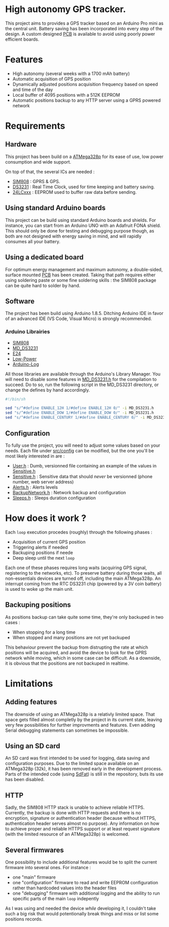 # High autonomy GPS tracker.

This project aims to provides a GPS tracker based on an Arduino Pro mini as the central unit. Battery saving has been incorporated into every step of the design. A custom designed [PCB](https://github.com/blemasle/gpstracker-pcb) is available to avoid using poorly power efficient boards.

# Features
 * High autonomy (several weeks with a 1700 mAh battery)
 * Automatic acquisition of GPS position
 * Dynamically adjusted positions acquisition frequency based on speed and time of the day
 * Local buffer of 4095 positions with a 512K EEPROM
 * Automatic positions backup to any HTTP server using a GPRS powered network

# Requirements

## Hardware
This project has been build on a [ATMega328p](https://www.microchip.com/wwwproducts/en/ATMEGA328P) for its ease of use, low power consumption and wide support.

On top of that, the several ICs are needed :
* [SIM808](https://simcom.ee/documents/?dir=SIM808) : GPRS & GPS.
* [DS3231](https://www.maximintegrated.com/en/products/digital/real-time-clocks/DS3231.html) : Real Time Clock, used for time keeping and battery saving.
* [24LCxxx](https://www.microchip.com/wwwproducts/en/en010828) : EEPROM used to buffer raw data before sending.

## Using standard Arduino boards
This project can be build using standard Arduino boards and shields. For instance, you can start from an Arduino UNO with an Adafruit FONA shield.
This should only be done for testing and debugging purpose though, as both are not designed with energy saving in mind, and will rapidly consumes all your battery.

## Using a dedicated board
For optimum energy management and maximum autonomy, a double-sided, surface mounted [PCB](https://github.com/blemasle/gpstracker-pcb) has been created. Taking that path requires either using soldering paste or some fine soldering skills : the SIM808 package can be quite hard to solder by hand.

## Software
The project has been build using Arduino 1.8.5. Ditching Arduino IDE in favor of an advanced IDE (VS Code, Visual Micro) is strongly recommended.

### Arduino Librairies
 * [SIM808](https://github.com/blemasle/arduino-sim808)
 * [MD_DS3231](https://github.com/MajicDesigns/MD_DS3231)
 * [E24](https://github.com/blemasle/arduino-e24/)
 * [Low-Power](https://github.com/rocketscream/Low-Power)
 * [Arduino-Log](https://github.com/thijse/Arduino-Log/)

All those libraries are available through the Arduino's Library Manager.
You will need to disable some features in [MD_DS3231.h](https://github.com/MajicDesigns/MD_DS3231/blob/master/src/MD_DS3231.h) for the compilation to succeed. Do to so, run the following script in the MD_DS3231 directory, or change the defines by hand accordingly.

```sh
#!/bin/sh

sed "s/^#define ENABLE_12H 1/#define ENABLE_12H 0/" -i MD_DS3231.h
sed "s/^#define ENABLE_DOW 1/#define ENABLE_DOW 0/" -i MD_DS3231.h
sed "s/^#define ENABLE_CENTURY 1/#define ENABLE_CENTURY 0/" -i MD_DS3231.h
```

## Configuration
To fully use the project, you will need to adjust some values based on your needs. Each file under [src/config](src/config) can be modified, but the one you'll be most likely interested in are :
 * [User.h](/src/config/User.h) : Dumb, versionned file containing an example of the values in [Sensitive.h](/src/config/Sensitive.h)
 * [Sensitive.h](/src/config/Sensitive.h) : Sensitive data that should *never* be versionned (phone number, web server address)
 * [Alerts.h](/src/config/Alerts.h) : Alerts levels
 * [BackupNetwork.h](/src/config/BackupNetwork.h) : Network backup and configuration
 * [Sleeps.h](/src/config/Pins.h) : Sleeps duration configuration

# How does it work ?
Each `loop` execution procedes (roughly) through the following phases :
 * Acquisition of current GPS position
 * Triggering alerts if needed
 * Backuping positions if neede
 * Deep sleep until the next `loop`

Each one of these phases requires long waits (acquiring GPS signal, registering to the networks, etc). To preserve battery during those waits, all non-essentials devices are turned off, including the main ATMega328p. An interrupt coming from the RTC DS3231 chip (powered by a 3V coin battery) is used to woke up the main unit.

## Backuping positions
As positions backup can take quite some time, they're only backuped in two cases :
 * When stopping for a long time
 * When stopped and many positions are not yet backuped

This behaviour prevent the backup from distrupting the rate at which positions will be acquired, and avoid the device to look for the GPRS network while moving, which in some case can be difficult. As a downside, it is obvious that the positions are not backuped in realtime.

# Limitations

## Adding features
The downside of using an ATMega328p is a relativly limited space. That space gets filled almost completly by the project in its current state, leaving very few possibilities for further improvments and features. Even adding Serial debugging statements can sometimes be impossible.

## Using an SD card
An SD card was first intended to be used for logging, data saving and configuration purposes. Due to the limited space available on an ATMega328p (32k), it has been removed early in the development process. Parts of the intended code (using [SdFat](https://github.com/greiman/SdFat)) is still in the repository, buts its use has been disabled.

## HTTP
Sadly, the SIM808 HTTP stack is unable to achieve reliable HTTPS. Currently, the backup is done with HTTP requests and there is no encryption, signature or authentication header (because without HTTPS, authentication header serves almost no purpose).
Any information on how to achieve proper and reliable HTTPS support or at least request signature (with the limited resource of an ATMega328p) is welcomed.

## Several firmwares
One possibility to include additional features would be to split the current firmware into several ones. For instance :
 - one "main" firmware
 - one "configuration" firmware to read and write EEPROM configuration rather than hardcoded values into the header files
 - one "debugging" firmware with additional logging and the ability to run specific parts of the main `loop` indepently

As I was using and needed the device *while* developing it, I couldn't take such a big risk that would potentionally break things and miss or list some positions records.
